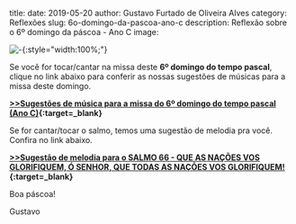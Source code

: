 ﻿title: 
date: 2019-05-20
author: Gustavo Furtado de Oliveira Alves
category: Reflexões
slug: 6o-domingo-da-pascoa-ano-c
description: Reflexão sobre o 6º domingo da páscoa - Ano C
image: 



![-](-){:style="width:100%;"}



Se você for tocar/cantar na missa deste **6º domingo do tempo pascal**, clique no link abaixo para conferir as nossas sugestões de músicas para a missa deste domingo.

**[>>Sugestões de música para a missa do 6º domingo do tempo pascal (Ano C)](https://musicasparamissa.com.br/sugestoes-para/6o-domingo-da-pascoa-ano-c/){:target=\_blank}**

Se for cantar/tocar o salmo, temos uma sugestão de melodia pra você. Confira no link abaixo.

**[>>Sugestão de melodia para o SALMO 66 - QUE AS NAÇÕES VOS GLORIFIQUEM, Ó SENHOR, QUE TODAS AS NAÇÕES VOS GLORIFIQUEM!](https://musicasparamissa.com.br/musica/salmo-66-que-as-nacoes-vos-glorifiquem-o-senhor-que-todas-as-nacoes-vos-glorifiquem/){:target=\_blank}**

Boa páscoa!

Gustavo
